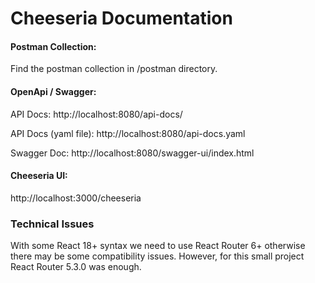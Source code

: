# Cheeseria Documentation

#### Postman Collection: 

Find the postman collection in <root>/postman directory.

#### OpenApi / Swagger:

API Docs: http://localhost:8080/api-docs/

API Docs (yaml file): http://localhost:8080/api-docs.yaml

Swagger Doc: http://localhost:8080/swagger-ui/index.html


#### Cheeseria UI:

http://localhost:3000/cheeseria


### Technical Issues

With some React 18+ syntax we need to use React Router 6+ otherwise there may be some compatibility issues. However, for this small project React Router 5.3.0 was enough. 